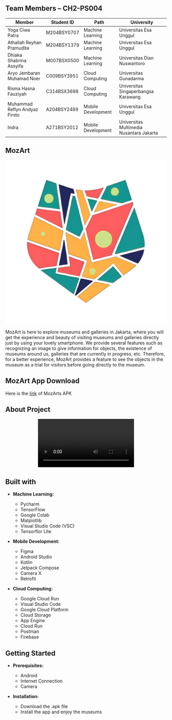 ## Team Members – CH2-PS004
| Member                             | Student ID        | Path                 | University                                  |
|------------------------------------|-------------------|----------------------|---------------------------------------------|
| Yoga Ciwa Patra             | M204BSY0707 | Machine Learning | Universitas Esa Unggul            |
| Athallah Reyhan Pramudita | M204BSY1379 | Machine Learning | Universitas Esa Unggul            |
| Dhiaka Shabrina Assyifa    | M007BSX0500 | Machine Learning | Universitas Dian Nuswantoro    |
| Aryo Jembaran Muhamad Noer  | C009BSY3951 | Cloud Computing   | Universitas Gunadarma          |
| Risma Hasna Fauziyah       | C314BSX3698 | Cloud Computing   | Universitas Singaperbangsa Karawang |
| Muhammad Reflyn Andyaz Firsto | A204BSY2489 | Mobile Development | Universitas Esa Unggul            |
| Indra                                | A271BSY2012 | Mobile Development | Universitas Multimedia Nusantara Jakarta |

## MozArt
<p align="center">
  <img src="https://github.com/Altaair07/MozArt/blob/01f303dd92b91ba70447f647e05e0ea26324f9b5/MozArt%20Logo.jpg" alt="MozArt Logo" style="legnth:50%;" style="width:50%;">
</p>

MozArt is here to explore museums and galleries in Jakarta, where you will get the experience and beauty of visiting museums and galleries directly just by using your lovely smartphone. We provide several features such as recognizing an image to give information for objects, the existence of museums around us, galleries that are currently in progress, etc. Therefore, for a better experience, MozArt provides a feature to see the objects in the museum as a trial for visitors before going directly to the museum.

## MozArt App Download
Here is the [link](menyusul) of MozArts APK

## About Project
<div align="center">
  <video src="Menyusul width="400" />
</div>

## Built with

- **Machine Learning:**
  - Pycharm
  - TensorFlow
  - Google Colab
  - Matplotlib
  - Visual Studio Code (VSC)
  - Tensorflor Lite

- **Mobile Development:**
  - Figma
  - Android Studio
  - Kotlin
  - Jetpack Compose
  - Camera X
  - Retrofit

- **Cloud Computing:**
  - Google Cloud Run
  - Visual Studio Code
  - Google Cloud Platform
  - Cloud Storage
  - App Engine
  - Cloud Run
  - Postman
  - Firebase

## Getting Started

- **Prerequisites:**
  - Android
  - Internet Connection
  - Camera

- **Installation:**
  - Download the .apk file
  - Install the app and enjoy the museums
